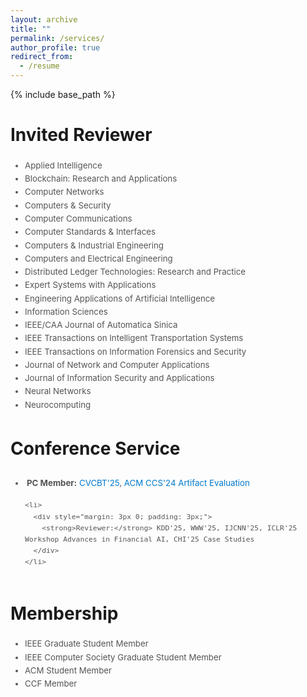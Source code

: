 ```yaml
---
layout: archive
title: ""
permalink: /services/
author_profile: true
redirect_from:
  - /resume
---
```


{% include base_path %}

# Invited Reviewer

<div style="margin: 3px 0; padding: 3px;">
  <ul style="margin: 0; padding-left: 20px; font-size: 0.95em; color: #555; line-height: 1.6;">
    <li>Applied Intelligence</li>
    <li>Blockchain: Research and Applications</li>
    <li>Computer Networks</li>
    <li>Computers & Security</li>
    <li>Computer Communications</li>
    <li>Computer Standards & Interfaces</li>
    <li>Computers & Industrial Engineering</li>
    <li>Computers and Electrical Engineering</li>
    <li>Distributed Ledger Technologies: Research and Practice</li>
    <li>Expert Systems with Applications</li>
    <li>Engineering Applications of Artificial Intelligence</li>
    <li>Information Sciences</li>
    <li>IEEE/CAA Journal of Automatica Sinica</li>
    <li>IEEE Transactions on Intelligent Transportation Systems</li>
    <li>IEEE Transactions on Information Forensics and Security</li>
    <li>Journal of Network and Computer Applications</li>
    <li>Journal of Information Security and Applications</li>
    <li>Neural Networks</li>
    <li>Neurocomputing</li>
  </ul>
</div>

# Conference Service

<div style="margin: 3px 0; padding: 3px;">
  <ul style="margin: 0; padding-left: 20px; font-size: 0.95em; color: #555; line-height: 1.6;">
    <li>
      <div style="margin: 3px 0; padding: 3px;">
        <strong>PC Member:</strong> 
        <a href="https://cryptovalleyconference.com/call-for-papers" style="text-decoration: none; color: #007acc;">CVCBT'25</a>, 
        <a href="https://www.sigsac.org/ccs/CCS2024/organization/ae-committee.html" style="text-decoration: none; color: #007acc;">ACM CCS'24 Artifact Evaluation</a>
      </div>
    </li>

    <li>
      <div style="margin: 3px 0; padding: 3px;">
        <strong>Reviewer:</strong> KDD'25, WWW'25, IJCNN'25, ICLR'25 Workshop Advances in Financial AI, CHI'25 Case Studies
      </div>
    </li>
  </ul>
</div>

# Membership

<div style="margin: 3px 0; padding: 3px;">
  <ul style="margin: 0; padding-left: 20px; font-size: 0.95em; color: #555; line-height: 1.6;">
    <li>IEEE Graduate Student Member</li>
    <li>IEEE Computer Society Graduate Student Member</li>
    <li>ACM Student Member</li>
    <li>CCF Member</li>
  </ul>
</div>



<!-- # Intership -->


  
